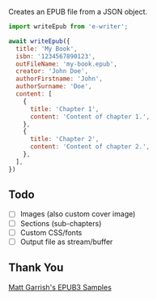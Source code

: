 Creates an EPUB file from a JSON object.

```js
import writeEpub from 'e-writer';

await writeEpub({
  title: 'My Book',
  isbn: '1234567890123',
  outFileName: 'my-book.epub',
  creator: 'John Doe',
  authorFirstname: 'John',
  authorSurname: 'Doe',
  content: [
    {
      title: 'Chapter 1',
      content: 'Content of chapter 1.',
    },
    {
      title: 'Chapter 2',
      content: 'Content of chapter 2.',
    },
  ],
})
```

## Todo
- [ ] Images (also custom cover image)
- [ ] Sections (sub-chapters)
- [ ] Custom CSS/fonts
- [ ] Output file as stream/buffer

## Thank You
[Matt Garrish's EPUB3 Samples](https://github.com/IDPF/epub3-samples/tree/main/30/accessible_epub_3)
